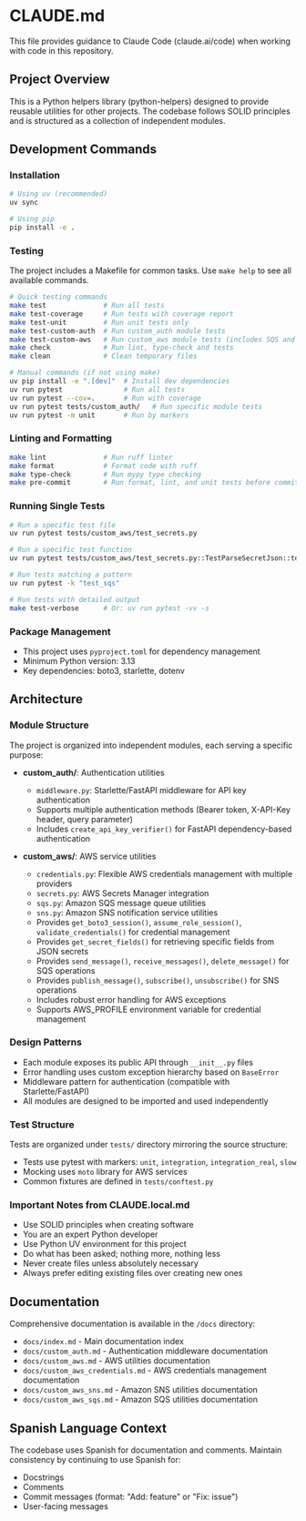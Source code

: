 # CLAUDE.md

This file provides guidance to Claude Code (claude.ai/code) when working with code in this repository.

## Project Overview

This is a Python helpers library (python-helpers) designed to provide reusable utilities for other projects. The codebase follows SOLID principles and is structured as a collection of independent modules.

## Development Commands

### Installation
```bash
# Using uv (recommended)
uv sync

# Using pip
pip install -e .
```

### Testing
The project includes a Makefile for common tasks. Use `make help` to see all available commands.

```bash
# Quick testing commands
make test              # Run all tests
make test-coverage     # Run tests with coverage report
make test-unit         # Run unit tests only
make test-custom-auth  # Run custom_auth module tests
make test-custom-aws   # Run custom_aws module tests (includes SQS and SNS tests)
make check             # Run lint, type-check and tests
make clean             # Clean temporary files

# Manual commands (if not using make)
uv pip install -e ".[dev]"  # Install dev dependencies
uv run pytest               # Run all tests
uv run pytest --cov=.       # Run with coverage
uv run pytest tests/custom_auth/   # Run specific module tests
uv run pytest -m unit       # Run by markers
```

### Linting and Formatting
```bash
make lint              # Run ruff linter
make format            # Format code with ruff
make type-check        # Run mypy type checking
make pre-commit        # Run format, lint, and unit tests before commit
```

### Running Single Tests
```bash
# Run a specific test file
uv run pytest tests/custom_aws/test_secrets.py

# Run a specific test function
uv run pytest tests/custom_aws/test_secrets.py::TestParseSecretJson::test_parse_with_required_fields_success

# Run tests matching a pattern
uv run pytest -k "test_sqs"

# Run tests with detailed output
make test-verbose      # Or: uv run pytest -vv -s
```

### Package Management
- This project uses `pyproject.toml` for dependency management
- Minimum Python version: 3.13
- Key dependencies: boto3, starlette, dotenv

## Architecture

### Module Structure
The project is organized into independent modules, each serving a specific purpose:

- **custom_auth/**: Authentication utilities
  - `middleware.py`: Starlette/FastAPI middleware for API key authentication
  - Supports multiple authentication methods (Bearer token, X-API-Key header, query parameter)
  - Includes `create_api_key_verifier()` for FastAPI dependency-based authentication

- **custom_aws/**: AWS service utilities
  - `credentials.py`: Flexible AWS credentials management with multiple providers
  - `secrets.py`: AWS Secrets Manager integration
  - `sqs.py`: Amazon SQS message queue utilities
  - `sns.py`: Amazon SNS notification service utilities
  - Provides `get_boto3_session()`, `assume_role_session()`, `validate_credentials()` for credential management
  - Provides `get_secret_fields()` for retrieving specific fields from JSON secrets
  - Provides `send_message()`, `receive_messages()`, `delete_message()` for SQS operations
  - Provides `publish_message()`, `subscribe()`, `unsubscribe()` for SNS operations
  - Includes robust error handling for AWS exceptions
  - Supports AWS_PROFILE environment variable for credential management

### Design Patterns
- Each module exposes its public API through `__init__.py` files
- Error handling uses custom exception hierarchy based on `BaseError`
- Middleware pattern for authentication (compatible with Starlette/FastAPI)
- All modules are designed to be imported and used independently

### Test Structure
Tests are organized under `tests/` directory mirroring the source structure:
- Tests use pytest with markers: `unit`, `integration`, `integration_real`, `slow`
- Mocking uses `moto` library for AWS services
- Common fixtures are defined in `tests/conftest.py`

### Important Notes from CLAUDE.local.md
- Use SOLID principles when creating software
- You are an expert Python developer
- Use Python UV environment for this project
- Do what has been asked; nothing more, nothing less
- Never create files unless absolutely necessary
- Always prefer editing existing files over creating new ones

## Documentation
Comprehensive documentation is available in the `/docs` directory:
- `docs/index.md` - Main documentation index
- `docs/custom_auth.md` - Authentication middleware documentation
- `docs/custom_aws.md` - AWS utilities documentation
- `docs/custom_aws_credentials.md` - AWS credentials management documentation
- `docs/custom_aws_sns.md` - Amazon SNS utilities documentation
- `docs/custom_aws_sqs.md` - Amazon SQS utilities documentation

## Spanish Language Context
The codebase uses Spanish for documentation and comments. Maintain consistency by continuing to use Spanish for:
- Docstrings
- Comments
- Commit messages (format: "Add: feature" or "Fix: issue")
- User-facing messages